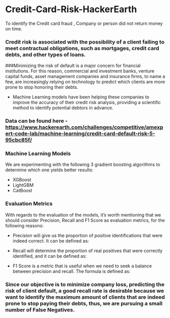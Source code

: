 # Credit-Card-Risk-HackerEarth
To identify the Credit card fraud , Company or person did not return money on time.


### Credit risk is associated with the possibility of a client failing to meet contractual obligations, such as mortgages, credit card debts, and other types of loans.

###Minimizing the risk of default is a major concern for financial institutions. For this reason, commercial and investment banks, venture capital funds, asset management companies and insurance firms, to name a few, are increasingly relying on technology to predict which clients are more prone to stop honoring their debts.

* Machine Learning models have been helping these companies to improve the accuracy of their credit risk analysis, providing a scientific method to identify potential debtors in advance.

### Data can be found here - https://www.hackerearth.com/challenges/competitive/amexpert-code-lab/machine-learning/credit-card-default-risk-5-95cbc85f/


### Machine Learning Models
We are experimenting with the following 3 gradient boosting algorithms to determine which one yields better results:
* XGBoost
* LightGBM
* CatBoost

### Evaluation Metrics
With regards to the evaluation of the models, it’s worth mentioning that we should consider Precision, Recall and F1 Score as evaluation metrics, for the following reasons:

* Precision will give us the proportion of positive identifications that were indeed correct. It can be defined as:

* Recall will determine the proportion of real positives that were correctly identified, and it can be defined as:

* F1 Score is a metric that is useful when we need to seek a balance between precision and recall. The formula is defined as:

### Since our objective is to minimize company loss, predicting the risk of client default, a good recall rate is desirable because we want to identify the maximum amount of clients that are indeed prone to stop paying their debts, thus, we are pursuing a small number of False Negatives.
